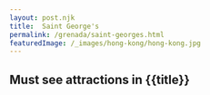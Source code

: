 ```yaml
---
layout: post.njk
title: 	Saint George's
permalink: /grenada/saint-georges.html
featuredImage: /_images/hong-kong/hong-kong.jpg
---
```

## Must see attractions in {{title}}
